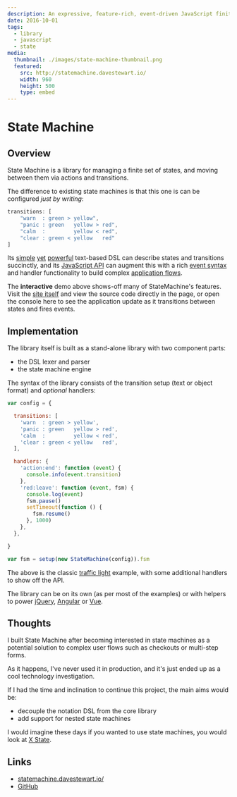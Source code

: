 ```yaml
---
description: An expressive, feature-rich, event-driven JavaScript finite-state machine
date: 2016-10-01
tags:
  - library
  - javascript
  - state
media:
  thumbnail: ./images/state-machine-thumbnail.png
  featured:
    src: http://statemachine.davestewart.io/
    width: 960
    height: 500
    type: embed
---
```


# State Machine

## Overview

State Machine is a library for managing a finite set of states, and moving between them via actions and transitions.

The difference to existing state machines is that this one is can be configured *just by writing*: 

```js
transitions: [
    "warn  : green > yellow",
    "panic : green   yellow > red",
    "calm  :         yellow < red",
    "clear : green < yellow   red"
]
```

Its [simple](https://statemachine.davestewart.io/html/api/transitions/advanced.html) [yet](https://statemachine.davestewart.io/html/api/transitions/wildcards.html) [powerful](https://statemachine.davestewart.io/html/api/transitions/separators.html) text-based DSL can describe states and transitions succinctly, and its [JavaScript API](https://statemachine.davestewart.io/html/api/index.html) can augment this with a rich [event syntax](https://statemachine.davestewart.io/html/api/events/interactive.html) and handler functionality to build complex [application flows](https://statemachine.davestewart.io/html/examples/index.html).

The **interactive** demo above shows-off many of StateMachine's features. Visit the [site itself](http://statemachine.davestewart.io) and view the source code directly in the page, or open the console here to see the application update as it transitions between states and fires events.

## Implementation

The library itself is built as a stand-alone library with two component parts:

- the DSL lexer and parser
- the state machine engine

The syntax of the library consists of the transition setup (text or object format) and *optional* handlers:

```js
var config = {

  transitions: [
    'warn  : green > yellow',
    'panic : green   yellow > red',
    'calm  :         yellow < red',
    'clear : green < yellow   red',
  ],

  handlers: {
    'action:end': function (event) {
      console.info(event.transition)
    },
    'red:leave': function (event, fsm) {
      console.log(event)
      fsm.pause()
      setTimeout(function () {
        fsm.resume()
      }, 1000)
    },
  },

}

var fsm = setup(new StateMachine(config)).fsm
```

The above is the classic [traffic light](https://statemachine.davestewart.io/html/examples/flows/branching.html) example, with some additional handlers to show off the API.

The library can be on its own (as per most of the examples) or with helpers to power [jQuery](https://statemachine.davestewart.io/html/setup/helpers/jquery.html), [Angular](https://statemachine.davestewart.io/html/setup/helpers/object.html) or [Vue](https://statemachine.davestewart.io/html/examples/vue/vue-router.html).

## Thoughts

I built State Machine after becoming interested in state machines as a potential solution to complex user flows such as checkouts or multi-step forms.

As it happens, I've never used it in production, and it's just ended up as a cool technology investigation.

If I had the time and inclination to continue this project, the main aims would be:

- decouple the notation DSL from the core library
- add support for nested state machines

 I would imagine these days if you wanted to use state machines, you would look at [X State](https://xstate.js.org/).

## Links

- [statemachine.davestewart.io/](http://statemachine.davestewart.io/)
- [GitHub](https://github.com/davestewart/javascript-state-machine)


